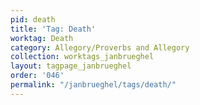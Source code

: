 ```yaml
---
pid: death
title: 'Tag: Death'
worktag: Death
category: Allegory/Proverbs and Allegory
collection: worktags_janbrueghel
layout: tagpage_janbrueghel
order: '046'
permalink: "/janbrueghel/tags/death/"
---
```

